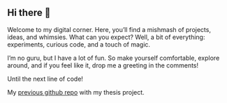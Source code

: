 ## Hi there 👋

Welcome to my digital corner. Here, you’ll find a mishmash of projects, ideas, and whimsies. What can you expect? Well, a bit of everything: experiments, curious code, and a touch of magic.

I’m no guru, but I have a lot of fun. So make yourself comfortable, explore around, and if you feel like it, drop me a greeting in the comments!

Until the next line of code!

My [previous github repo] with my thesis project.

[previous github repo]: https://github.com/SirKawaii
